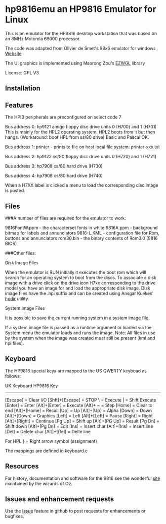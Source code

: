 # hp9816emu an HP9816 Emulator for Linux

This is an emulator for the HP9816 desktop workstation that was based on an 8MHz Motorola 68000 processor.

The code was adapted from Olivier de Smet's 98x6 emulator for windows
 [Website](https://sites.google.com/site/olivier2smet2/hp_projects/hp98x6)

The UI graphics is implemented using Maorong Zou's [EZWGL](https://github.com/dpenkler/EZWGL) library

License: GPL V3

## Installation


## Features

The HPIB peripherals are preconfigured on select code 7

Bus address 0: hp9121 amigo floppy disc drive units 0 (H700) and 1 (H701)
               This is mainly for the HPL2 operating system.
	       HPL2 boots from it but then hangs. (Workaround: boot HPL from ss/80 drive)
	       Basic and Pascal OK.

Bus address 1: printer - prints to file on host local file system:
               printer-xxx.txt

Bus address 2: hp9122 ss/80 floppy disc drive units 0 (H720) and 1 (H721)

Bus address 3: hp7908 cs/80 hard drive (H730)

Bus address 4: hp7908 cs/80 hard drive (H740)

When a H7XX label is clicked a menu to load the corresponding disc image is posted.

## Files

###A number of files are required for the emulator to work:

 9816FontW.ppm      - the characterset fonts in white
 9816A.ppm          - background bitmap for labels and annunciators
 9816-L.KML         - configuration file for Rom, buttons and annunciators
 rom30.bin          - the binary contents of Rom3.0 (9816 BIOS)

###Other files:

  Disk Image Files

When the emulator is RUN initially it executes the boot rom which will
search for an operating system to boot from the discs. To associate
a disk image with a drive click on the drive icon H7xx corresponding
to the drive model you have an image for and load the
appropriate disk image. Disk image files have the .hpi suffix and can
be created using Ansgar Kuekes' [hpdir](https://hp9845.net/9845/projects/hpdir/) utility.

  System Image Files

It is possible to save the current running system in a system image file.

If a system image file is passed as a runtime argument or loaded via the System menu the emulator loads and runs the image.
Note: All files in use by the system when the image was created must still be present (kml and hpi files).

## Keyboard

   The HP9816 special keys are mapped to the US QWERTY keyboad as follows:
   
   UK Keyboard       HP9816 Key
   -------------     ----------
   [Escape]        = Clear I/O
   [Shft]+[Escape] = STOP
   \               = Execute
   |               = Shift Execute
   [Enter]         = Enter
   [Alt]+[Enter]   = Execute
   [Alt]+ ~        = Step
   [Home]          = Clear to end
   [Alt]+[Home]    = Recall
   [Up]            = Up
   [Alt]+[Up]      = Alpha 
   [Down]          = Down
   [Alt]+[Down]    = Graphics
   [Left]          = Left
   [Alt]+[Left]    = Pause
   [Right]         = Right
   [Alt]+[Right]   = Continue
   [Pg Up]         = Shift up
   [Alt]+[PG Up]   = Result
   [Pg Dn]         = Shift down
   [Alt]+[Pg Dn]   = Edit
   [Ins]           = Insert char
   [Alt]+[Ins]     = Insert line
   [Del]           = Delete char
   [Alt]+[Del]     = Delte line

For HPL }  = Right arrow symbol (assignment)

The mappings are defined in keyboard.c


## Resources

For history, documentation and software for the 9816 see the wonderful [site](http://www.hpmuseum.net/display_item.php?hw=4)
maintained by the wizards of Oz.

## Issues and enhancement requests

Use the [Issue](https://github.com/dpenkler/hp9816emu/issues) feature in github to post requests for enhancements or bugfixes.
